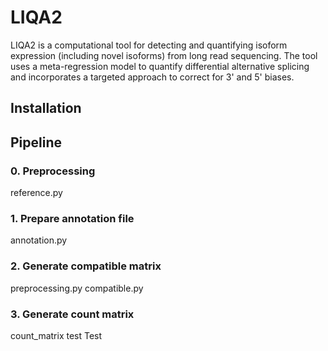 # LIQA2
LIQA2 is a computational tool for detecting and quantifying isoform expression (including novel isoforms) from long read sequencing. The tool uses a meta-regression model to quantify differential alternative splicing and incorporates a targeted approach to correct for 3' and 5' biases.

## Installation

## Pipeline
### 0. Preprocessing
reference.py
### 1. Prepare annotation file
annotation.py
### 2. Generate compatible matrix
preprocessing.py
compatible.py
### 3. Generate count matrix
count_matrix test
Test
